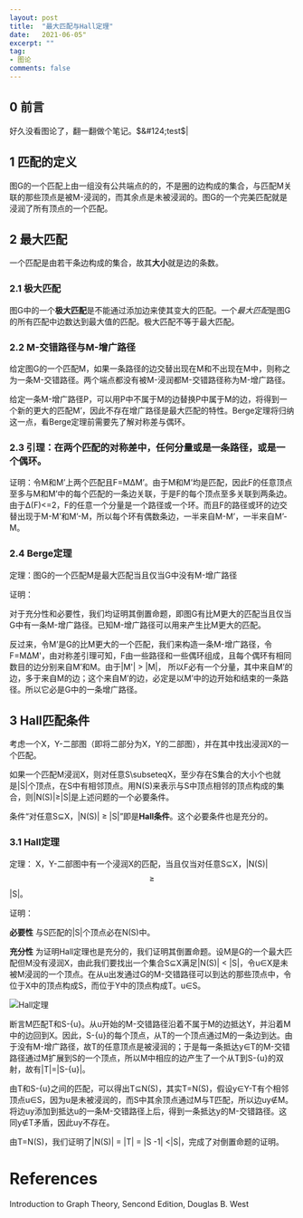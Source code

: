 ```yaml
---
layout: post
title:  "最大匹配与Hall定理"
date:   2021-06-05"
excerpt: ""
tag:
- 图论
comments: false
---
```


## 0 前言

好久没看图论了，翻一翻做个笔记。$&#124;test$&#124;


## 1 匹配的定义

图G的一个匹配上由一组没有公共端点的的，不是圈的边构成的集合，与匹配M关联的那些顶点是被M-浸润的，而其余点是未被浸润的。图G的一个完美匹配就是浸润了所有顶点的一个匹配。

## 2 最大匹配

一个匹配是由若干条边构成的集合，故其**大小**就是边的条数。

### 2.1 极大匹配

图G中的一个**极大匹配**是不能通过添加边来使其变大的匹配。一个*最大匹配*是图G的所有匹配中边数达到最大值的匹配。极大匹配不等于最大匹配。

### 2.2 M-交错路径与M-增广路径

给定图G的一个匹配M，如果一条路径的边交替出现在M和不出现在M中，则称之为一条M-交错路径。两个端点都没有被M-浸润都M-交错路径称为M-增广路径。

给定一条M-增广路径P，可以用P中不属于M的边替换P中属于M的边，将得到一个新的更大的匹配M’，因此不存在增广路径是最大匹配的特性。Berge定理将归纳这一点，看Berge定理前需要先了解对称差与偶环。

### 2.3 引理：在两个匹配的对称差中，任何分量或是一条路径，或是一个偶环。

证明：令M和M’上两个匹配且F=MΔM’。由于M和M’均是匹配，因此F的任意顶点至多与M和M’中的每个匹配的一条边关联，于是F的每个顶点至多关联到两条边。由于Δ(F)<=2，F的任意一个分量是一个路径或一个环。而且F的路径或环的边交替出现于M-M’和M’-M，所以每个环有偶数条边，一半来自M-M’，一半来自M’-M。

### 2.4 Berge定理

定理：图G的一个匹配M是最大匹配当且仅当G中没有M-增广路径

证明：

对于充分性和必要性，我们均证明其倒置命题，即图G有比M更大的匹配当且仅当G中有一条M-增广路径。已知M-增广路径可以用来产生比M更大的匹配。

反过来，令M’是G的比M更大的一个匹配，我们来构造一条M-增广路径，令F=MΔM'，由对称差引理可知，F由一些路径和一些偶环组成，且每个偶环有相同数目的边分别来自M’和M。由于\|M'\| > \|M\|， 所以F必有一个分量，其中来自M’的边，多于来自M的边；这个来自M’的边，必定是以M’中的边开始和结束的一条路径。所以它必是G中的一条增广路径。

## 3 Hall匹配条件

考虑一个X，Y-二部图（即将二部分为X，Y的二部图），并在其中找出浸润X的一个匹配。

如果一个匹配M浸润X，则对任意S\subseteqX，至少存在S集合的大小个也就是|S|个顶点，在S中有相邻顶点。用N(S)来表示与S中顶点相邻的顶点构成的集合，则|N(S)|≥|S|是上述问题的一个必要条件。

条件“对任意S⊆X，\|N(S)\| ≥ \|S\|”即是**Hall条件**。这个必要条件也是充分的。

### 3.1 Hall定理

定理： X，Y-二部图中有一个浸润X的匹配，当且仅当对任意S⊆X，|N(S)| $$\geq$$|S|。

证明：

**必要性** 与S匹配的|S|个顶点必在N(S)中。

**充分性** 为证明Hall定理也是充分的，我们证明其倒置命题。设M是G的一个最大匹配但M没有浸润X，由此我们要找出一个集合S⊆X满足|N(S)| < |S|，令u∈X是未被M浸润的一个顶点。在从u出发通过G的M-交错路径可以到达的那些顶点中，令位于X中的顶点构成S，而位于Y中的顶点构成T。u∈S。

![Hall定理](https://yawwq.github.io/assets/img/最大匹配与Hall定理/1.png)

断言M匹配T和S-{u}。从u开始的M-交错路径沿着不属于M的边抵达Y，并沿着M中的边回到X。因此，S-{u}的每个顶点，从T的一个顶点通过M的一条边到达。由于没有M-增广路径，故T的任意顶点是被浸润的；于是每一条抵达y∈T的M-交错路径通过M扩展到S的一个顶点，所以M中相应的边产生了一个从T到S-{u}的双射，故有|T|=|S-{u}|。

由T和S-{u}之间的匹配，可以得出T⊆N(S)，其实T=N(S)，假设y∈Y-T有个相邻顶点u∈S，因为u是未被浸润的，而S中其余顶点通过M与T匹配，所以边uy∉M。将边uy添加到抵达u的一条M-交错路径上后，得到一条抵达y的M-交错路径。这同y∉T矛盾，因此uy不存在。

由T=N(S)，我们证明了|N(S)| = |T| = |S -1| <|S|，完成了对倒置命题的证明。




# References

Introduction to Graph Theory, Sencond Edition, Douglas B. West
